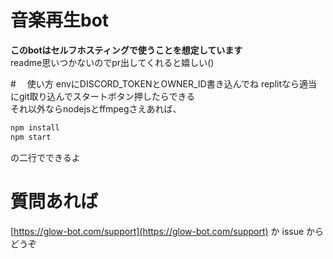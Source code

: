 # 音楽再生bot
 **このbotはセルフホスティングで使うことを想定しています**  
 readme思いつかないのでpr出してくれると嬉しい()  

#　 使い方
 envにDISCORD_TOKENとOWNER_ID書き込んでね
 replitなら適当にgit取り込んでスタートボタン押したらできる  
 それ以外ならnodejsとffmpegさえあれば、  
 ```sh
 npm install
 npm start
 ```  
 の二行でできるよ

# 質問あれば
 [https://glow-bot.com/support](https://glow-bot.com/support) か issue からどうぞ
